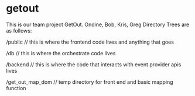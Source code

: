 # getout
This is our team project GetOut.  Ondine, Bob, Kris, Greg
Directory Trees are as follows:

/public   // this is where the frontend code lives and anything that goes 

/db       // this is where the orchestrate code lives

/backend  // this is where the code that interacts with event provider apis lives

/get_out_map_dom     // temp directory for front end and basic mapping function


